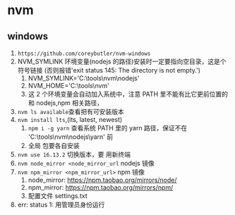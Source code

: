 # nvm

## windows

1. `https://github.com/coreybutler/nvm-windows`
2. NVM_SYMLINK 环境变量(nodejs 的路径)安装时一定要指向空目录，这是个 符号链接 (否则报错'exit status 145: The directory is not empty.')
   1. NVM_SYMLINK='C:\tools\nvm\nodejs'
   2. NVM_HOME='C:\tools\nvm'
   3. 这 2 个环境变量会自动加入系统中，注意 PATH 里不能有比它更前位置的和 nodejs,npm 相关路径，
3. `nvm ls available`查看把有可安装版本
4. `nvm install lts`,(lts, latest, newest)
   1. `npm i -g yarn` 查看系统 PATH 里的 yarn 路径，保证不在 'C:\tools\nvm\nodejs\yarn' 前
   2. 全局 包要各自安装
5. `nvm use 16.13.2` 切换版本，要 用新终端
6. `nvm node_mirror <node_mirror_url` nodejs 镜像
7. `nvm npm_mirror <npm_mirror_url>` npm 镜像
   1. node_mirror: https://npm.taobao.org/mirrors/node/
   2. npm_mirror: https://npm.taobao.org/mirrors/npm/
   3. 配置文件 settings.txt
8. err: status 1: 用管理员身份运行